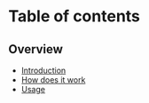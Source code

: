 # Table of contents

## Overview

* [Introduction](README.md)
* [How does it work](overview/how-does-it-work.md)
* [Usage](overview/usage.md)
